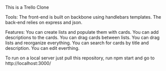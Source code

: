 This is a Trello Clone

Tools:
The front-end is built on backbone using handlebars templates.
The back-end relies on express and json.

Features:
You can create lists and populate them with cards.
You can add descriptions to the cards.
You can drag cards between lists.
You can drag lists and reorganize everything.
You can search for cards by title and description.
You can edit everthing.

To run on a local server just pull this repository, run npm start and go to http://localhost:3000/
